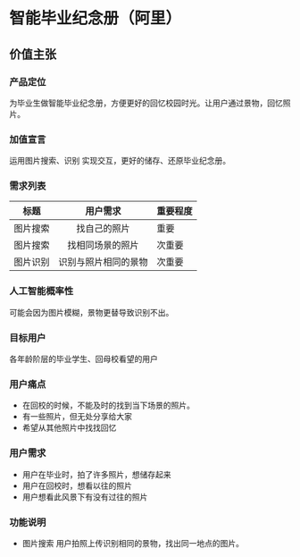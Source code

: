 # 智能毕业纪念册（阿里）

## 价值主张
### 产品定位
为毕业生做智能毕业纪念册，方便更好的回忆校园时光。让用户通过景物，回忆照片。

### 加值宣言
运用图片搜索、识别
实现交互，更好的储存、还原毕业纪念册。

### 需求列表
标题|用户需求|重要程度
---|:--:|---
图片搜索|找自己的照片|重要
图片搜索|找相同场景的照片|次重要
图片识别|识别与照片相同的景物|次重要

### 人工智能概率性
可能会因为图片模糊，景物更替导致识别不出。

### 目标用户
各年龄阶层的毕业学生、回母校看望的用户

### 用户痛点
- 在回校的时候，不能及时的找到当下场景的照片。
- 有一些照片，但无处分享给大家
- 希望从其他照片中找找回忆
 
### 用户需求
- 用户在毕业时，拍了许多照片，想储存起来
- 用户在回校时，想看以往的照片
- 用户想看此风景下有没有过往的照片

### 功能说明
- 图片搜索
用户拍照上传识别相同的景物，找出同一地点的图片。
